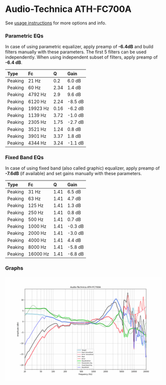 # Audio-Technica ATH-FC700A
See [usage instructions](https://github.com/jaakkopasanen/AutoEq#usage) for more options and info.

### Parametric EQs
In case of using parametric equalizer, apply preamp of **-6.4dB** and build filters manually
with these parameters. The first 5 filters can be used independently.
When using independent subset of filters, apply preamp of **-6.4 dB**.

| Type    | Fc       |    Q | Gain    |
|:--------|:---------|:-----|:--------|
| Peaking | 21 Hz    | 0.2  | 6.0 dB  |
| Peaking | 60 Hz    | 2.34 | 1.4 dB  |
| Peaking | 4792 Hz  | 2.9  | 9.6 dB  |
| Peaking | 6120 Hz  | 2.24 | -8.5 dB |
| Peaking | 19923 Hz | 0.16 | -6.2 dB |
| Peaking | 1139 Hz  | 3.72 | -1.0 dB |
| Peaking | 2305 Hz  | 1.75 | -2.7 dB |
| Peaking | 3521 Hz  | 1.24 | 0.8 dB  |
| Peaking | 3901 Hz  | 3.37 | 1.8 dB  |
| Peaking | 4344 Hz  | 3.24 | -1.1 dB |

### Fixed Band EQs
In case of using fixed band (also called graphic) equalizer, apply preamp of **-7.6dB**
(if available) and set gains manually with these parameters.

| Type    | Fc       |    Q | Gain    |
|:--------|:---------|:-----|:--------|
| Peaking | 31 Hz    | 1.41 | 6.5 dB  |
| Peaking | 63 Hz    | 1.41 | 4.7 dB  |
| Peaking | 125 Hz   | 1.41 | 1.3 dB  |
| Peaking | 250 Hz   | 1.41 | 0.8 dB  |
| Peaking | 500 Hz   | 1.41 | 0.7 dB  |
| Peaking | 1000 Hz  | 1.41 | -0.3 dB |
| Peaking | 2000 Hz  | 1.41 | -3.0 dB |
| Peaking | 4000 Hz  | 1.41 | 4.4 dB  |
| Peaking | 8000 Hz  | 1.41 | -5.8 dB |
| Peaking | 16000 Hz | 1.41 | -6.8 dB |

### Graphs
![](./Audio-Technica%20ATH-FC700A.png)